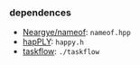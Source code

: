 ### dependences

- [Neargye/nameof](https://github.com/Neargye/nameof): `nameof.hpp`
- [hapPLY](https://github.com/nmwsharp/happly): `happy.h`
- [taskflow](https://github.com/taskflow/taskflow): `./taskflow`